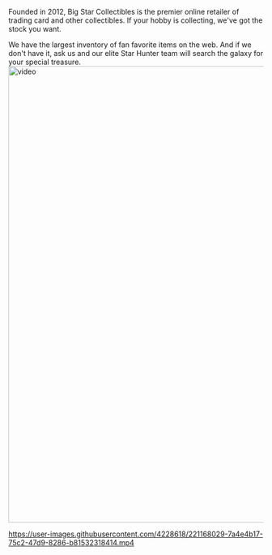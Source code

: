 Founded in 2012, Big Star Collectibles is the premier online retailer of trading card and other collectibles. If your hobby is collecting, we've got the stock you want.

We have the largest inventory of fan favorite items on the web. And if we don't have it, ask us and our elite Star Hunter team will search the galaxy for your special treasure.<img width="900" alt="video" src="https://user-images.githubusercontent.com/4228618/221168456-fc5f6eda-7ac7-450d-ab1e-4b41eb69d64d.png">


https://user-images.githubusercontent.com/4228618/221168029-7a4e4b17-75c2-47d9-8286-b81532318414.mp4

